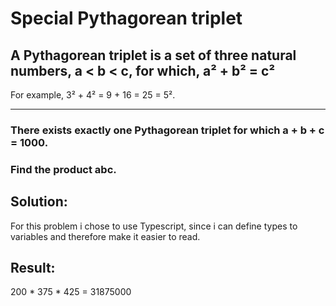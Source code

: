 # Special Pythagorean triplet
## A Pythagorean triplet is a set of three natural numbers, a < b < c, for which, a² + b² = c²
For example, 3² + 4² = 9 + 16 = 25 = 5².

---

### There exists exactly one Pythagorean triplet for which a + b + c = 1000.
### Find the product abc.

## Solution:
For this problem i chose to use Typescript, since i can define types to variables and therefore make it easier to read.

## Result:
200 * 375 * 425 = 31875000